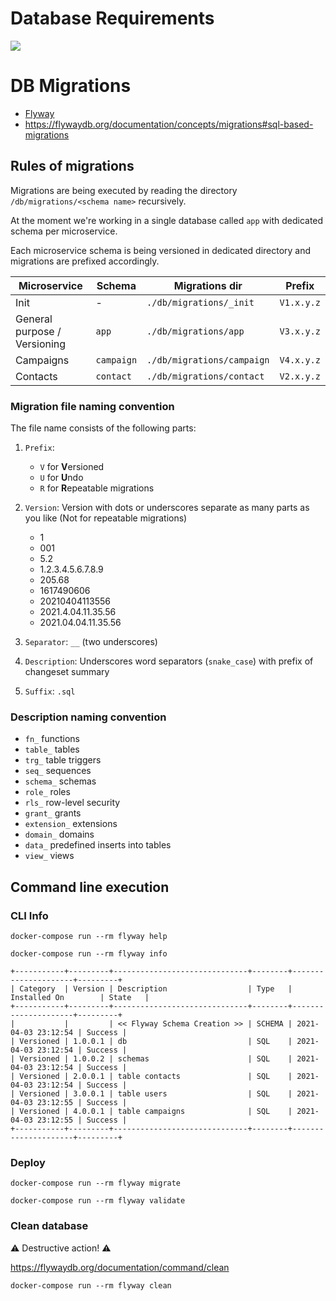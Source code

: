 # Database Requirements
![](https://img.shields.io/badge/Postgresql-v13.0%20or%20higher-green)


# DB Migrations

- [Flyway](https://flywaydb.org/documentation/)
- <https://flywaydb.org/documentation/concepts/migrations#sql-based-migrations>

## Rules of migrations

Migrations are being executed by reading the directory `/db/migrations/<schema name>` recursively.

At the moment we're working in a single database called `app` with dedicated schema per microservice.

Each microservice schema is being versioned in dedicated directory and migrations are prefixed accordingly.

| Microservice                 | Schema     | Migrations dir             | Prefix     |
| ---------------------------- | ---------- | -------------------------- | ---------- |
| Init                         | -          | `./db/migrations/_init`    | `V1.x.y.z` |
| General purpose / Versioning | `app`      | `./db/migrations/app` | `V3.x.y.z` |
| Campaigns                    | `campaign` | `./db/migrations/campaign` | `V4.x.y.z` |
| Contacts                     | `contact`  | `./db/migrations/contact`  | `V2.x.y.z` |

### Migration file naming convention

The file name consists of the following parts:

1. `Prefix`:

   - `V` for **V**ersioned
   - `U` for **U**ndo
   - `R` for **R**epeatable migrations

1. `Version`: Version with dots or underscores separate as many parts as you like (Not for repeatable migrations)

   - 1
   - 001
   - 5.2
   - 1.2.3.4.5.6.7.8.9
   - 205.68
   - 1617490606
   - 20210404113556
   - 2021.4.04.11.35.56
   - 2021.04.04.11.35.56

1. `Separator`: `__` (two underscores)
1. `Description`: Underscores word separators (`snake_case`) with prefix of changeset summary
1. `Suffix`: `.sql`

### Description naming convention

- `fn_` functions
- `table_` tables
- `trg_` table triggers
- `seq_` sequences
- `schema_` schemas
- `role_` roles
- `rls_` row-level security
- `grant_` grants
- `extension_` extensions
- `domain_` domains
- `data_` predefined inserts into tables
- `view_` views

## Command line execution

### CLI Info

```shell
docker-compose run --rm flyway help

docker-compose run --rm flyway info

+-----------+---------+------------------------------+--------+---------------------+---------+
| Category  | Version | Description                  | Type   | Installed On        | State   |
+-----------+---------+------------------------------+--------+---------------------+---------+
|           |         | << Flyway Schema Creation >> | SCHEMA | 2021-04-03 23:12:54 | Success |
| Versioned | 1.0.0.1 | db                           | SQL    | 2021-04-03 23:12:54 | Success |
| Versioned | 1.0.0.2 | schemas                      | SQL    | 2021-04-03 23:12:54 | Success |
| Versioned | 2.0.0.1 | table contacts               | SQL    | 2021-04-03 23:12:54 | Success |
| Versioned | 3.0.0.1 | table users                  | SQL    | 2021-04-03 23:12:55 | Success |
| Versioned | 4.0.0.1 | table campaigns              | SQL    | 2021-04-03 23:12:55 | Success |
+-----------+---------+------------------------------+--------+---------------------+---------+
```

### Deploy

```shell
docker-compose run --rm flyway migrate

docker-compose run --rm flyway validate
```

### Clean database

:warning: Destructive action! :warning:

<https://flywaydb.org/documentation/command/clean>

```shell
docker-compose run --rm flyway clean
```
